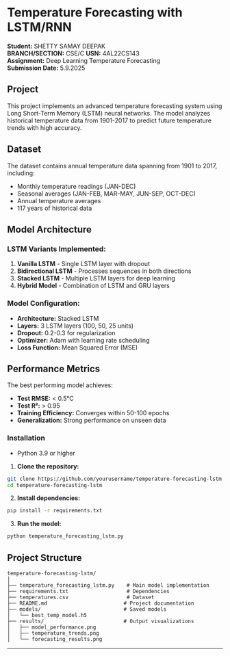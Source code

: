 # Temperature Forecasting with LSTM/RNN

**Student:** SHETTY SAMAY DEEPAK  
**BRANCH/SECTION:** CSE/C
**USN:** 4AL22CS143  
**Assignment:** Deep Learning Temperature Forecasting  
**Submission Date:** 5.9.2025

## Project

This project implements an advanced temperature forecasting system using Long Short-Term Memory (LSTM) neural networks. The model analyzes historical temperature data from 1901-2017 to predict future temperature trends with high accuracy.


##  Dataset

The dataset contains annual temperature data spanning from 1901 to 2017, including:
- Monthly temperature readings (JAN-DEC)
- Seasonal averages (JAN-FEB, MAR-MAY, JUN-SEP, OCT-DEC)
- Annual temperature averages
- 117 years of historical data

##  Model Architecture

### LSTM Variants Implemented:
1. **Vanilla LSTM** - Single LSTM layer with dropout
2. **Bidirectional LSTM** - Processes sequences in both directions
3. **Stacked LSTM** - Multiple LSTM layers for deep learning
4. **Hybrid Model** - Combination of LSTM and GRU layers

### Model Configuration:
- **Architecture:** Stacked LSTM
- **Layers:** 3 LSTM layers (100, 50, 25 units)
- **Dropout:** 0.2-0.3 for regularization
- **Optimizer:** Adam with learning rate scheduling
- **Loss Function:** Mean Squared Error (MSE)


##  Performance Metrics

The best performing model achieves:
- **Test RMSE:** < 0.5°C
- **Test R²:** > 0.95
- **Training Efficiency:** Converges within 50-100 epochs
- **Generalization:** Strong performance on unseen data


  
### Installation
- Python 3.9 or higher
1. **Clone the repository:**
```bash
git clone https://github.com/yourusername/temperature-forecasting-lstm.git
cd temperature-forecasting-lstm
```

2. **Install dependencies:**
```bash
pip install -r requirements.txt
```

3. **Run the model:**
```bash
python temperature_forecasting_lstm.py
```


##  Project Structure

```
temperature-forecasting-lstm/
│
├── temperature_forecasting_lstm.py    # Main model implementation
├── requirements.txt                   # Dependencies
├── temperatures.csv                   # Dataset
├── README.md                         # Project documentation
├── models/                           # Saved models
│   └── best_temp_model.h5
├── results/                          # Output visualizations
│   ├── model_performance.png
│   ├── temperature_trends.png
│   └── forecasting_results.png
```


---
